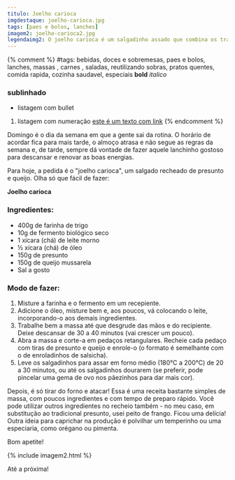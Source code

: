 ```yaml
---
titulo: Joelho carioca
imgdestaque: joelho-carioca.jpg
tags: [paes e bolos, lanches]
imagem2: joelho-carioca2.jpg
legendaimg2: O joelho carioca é um salgadinho assado que combina os tradicionais queijo e presunto de todo o dia. 
---
```

{% comment %}
#tags: bebidas, doces e sobremesas, paes e bolos, lanches, massas , carnes , saladas, reutilizando sobras, pratos quentes, comida rapida, cozinha saudavel, especiais
**bold**
*italico*
### sublinhado
* listagem com bullet
1. listagem com numeração
[este é um texto com link](https://www.enderecodolink.com)
{% endcomment %}

Domingo é o dia da semana em que a gente sai da rotina. O horário de acordar fica para mais tarde, o almoço atrasa e não segue as regras da semana e, de tarde, sempre dá vontade de fazer aquele lanchinho gostoso para descansar e renovar as boas energias. 

Para hoje, a pedida é o "joelho carioca", um salgado recheado de presunto e queijo. Olha só que fácil de fazer:

**Joelho carioca**

### Ingredientes: 

* 400g de farinha de trigo
* 10g de fermento biológico seco
* 1 xícara (chá) de leite morno
* ½ xícara (chá) de óleo
* 150g de presunto
* 150g de queijo mussarela 
* Sal a gosto

### Modo de fazer:

1. Misture a farinha e o fermento em um recepiente.
2. Adicione o óleo, misture bem e, aos poucos, vá colocando o leite, incorporando-o aos demais ingredientes.
3. Trabalhe bem a massa até que desgrude das mãos e do recipiente. Deixe descansar de 30 a 40 minutos (vai crescer um pouco). 
4. Abra a massa e corte-a em pedaços retangulares. Recheie cada pedaço com tiras de presunto e queijo e enrole-o (o formato é semelhante com o de enroladinhos de salsicha). 
5. Leve os salgadinhos para assar em forno médio (180°C a 200°C) de 20 a 30 minutos, ou até os salgadinhos dourarem (se preferir, pode pincelar uma gema de ovo nos pãezinhos para dar mais cor).

Depois, é só tirar do forno e atacar! Essa é uma receita bastante simples de massa, com poucos ingredientes e com tempo de preparo rápido. Você pode utilizar outros ingredientes no recheio também - no meu caso, em substitução ao tradicional presunto, usei peito de frango. Ficou uma delícia! Outra ideia para caprichar na produção é polvilhar um temperinho ou uma especiaria, como orégano ou pimenta. 

Bom apetite!

{% include imagem2.html %}

Até a próxima!
